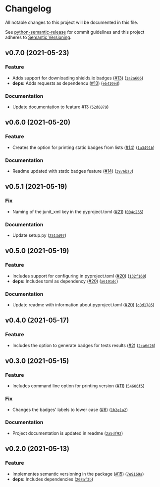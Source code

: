 # Changelog
All notable changes to this project will be documented in this file.

See [python-semantic-release](https://github.com/relekang/python-semantic-release) for commit
guidelines and this project adheres to [Semantic Versioning](https://semver.org/spec/v2.0.0.html).

<!--next-version-placeholder-->

## v0.7.0 (2021-05-23)
### Feature
* Adds support for downloading shields.io badges ([#13](https://gitlab.com/felipe_public/badges-gitlab/-/merge_requests/13)) ([`1a2a606`](https://gitlab.com/felipe_public/badges-gitlab/-/commit/1a2a606c25d3cc62315a41863a169bc6e9d712e1))
* **deps:** Adds requests as dependencu ([#13](https://gitlab.com/felipe_public/badges-gitlab/-/merge_requests/13)) ([`eb410ed`](https://gitlab.com/felipe_public/badges-gitlab/-/commit/eb410ed1ffc1a5e5a9aa47aa4ad7c7447cbdbee8))

### Documentation
* Update documentation to feature #13 ([`52d6879`](https://gitlab.com/felipe_public/badges-gitlab/-/commit/52d6879ac81121a6e03ae2c54d4f02b482f5b92d))

## v0.6.0 (2021-05-20)
### Feature
* Creates the option for printing static badges from lists ([#14](https://gitlab.com/felipe_public/badges-gitlab/-/merge_requests/14)) ([`1a3491b`](https://gitlab.com/felipe_public/badges-gitlab/-/commit/1a3491b1a57bc0f731df71a2d8d4f4761cebceb2))

### Documentation
* Readme updated with static badges feature ([#14](https://gitlab.com/felipe_public/badges-gitlab/-/merge_requests/14)) ([`3876ba3`](https://gitlab.com/felipe_public/badges-gitlab/-/commit/3876ba35b07e8065452e560fbefb3beea8d4f549))

## v0.5.1 (2021-05-19)
### Fix
* Naming of the junit_xml key in the pyproject.toml ([#21](https://gitlab.com/felipe_public/badges-gitlab/-/merge_requests/21)) ([`004c255`](https://gitlab.com/felipe_public/badges-gitlab/-/commit/004c255864aef4d53bda42ea362c6d23047302f3))

### Documentation
* Update setup.py ([`2513d97`](https://gitlab.com/felipe_public/badges-gitlab/-/commit/2513d970f9b055675de2f5479856604a7774f430))

## v0.5.0 (2021-05-19)
### Feature
* Includes support for configuring in pyproject.toml ([#20](https://gitlab.com/felipe_public/badges-gitlab/-/merge_requests/20)) ([`132f160`](https://gitlab.com/felipe_public/badges-gitlab/-/commit/132f1608dfb8dbfbe0c4ca59c7b0341f47c91a64))
* **deps:** Includes toml as dependency ([#20](https://gitlab.com/felipe_public/badges-gitlab/-/merge_requests/20)) ([`a6101dc`](https://gitlab.com/felipe_public/badges-gitlab/-/commit/a6101dc11ebceed0236828031072f12ebe8ccee7))

### Documentation
* Update readme with information about pyproject.toml ([#20](https://gitlab.com/felipe_public/badges-gitlab/-/merge_requests/20)) ([`c8d1785`](https://gitlab.com/felipe_public/badges-gitlab/-/commit/c8d17852bacc703755387b0f52ef5221cada19d1))

## v0.4.0 (2021-05-17)
### Feature
* Includes the option to generate badges for tests results ([#2](https://gitlab.com/felipe_public/badges-gitlab/-/merge_requests/2)) ([`2ca6d26`](https://gitlab.com/felipe_public/badges-gitlab/-/commit/2ca6d26348a8a08ff8ddb54155ea06572b721d66))

## v0.3.0 (2021-05-15)
### Feature
* Includes command line option for printing version ([#11](https://gitlab.com/felipe_public/badges-gitlab/-/merge_requests/11)) ([`54606f5`](https://gitlab.com/felipe_public/badges-gitlab/-/commit/54606f5c6672f29cdf94dfd13f8ecb3166bdf80a))

### Fix
* Changes the badges' labels to lower case ([#6](https://gitlab.com/felipe_public/badges-gitlab/-/merge_requests/6)) ([`1b2e1a2`](https://gitlab.com/felipe_public/badges-gitlab/-/commit/1b2e1a28a39514854453092b5971041781b1aa85))

### Documentation
* Project documentation is updated in readme ([`2a5df92`](https://gitlab.com/felipe_public/badges-gitlab/-/commit/2a5df92a6df768d2097f197219fe124c7fdb350b))

## v0.2.0 (2021-05-13)
### Feature
* Implementes semantic versioning in the package ([#15](https://gitlab.com/felipe_public/badges-gitlab/-/merge_requests/15)) ([`7e9169a`](https://gitlab.com/felipe_public/badges-gitlab/-/commit/7e9169ab975d55d83868316d209760a062b72bda))
* **deps:** Includes dependencies ([`268af3b`](https://gitlab.com/felipe_public/badges-gitlab/-/commit/268af3b5e8cff829a35d3de99dc8e87054488309))